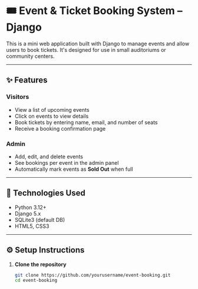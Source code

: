 # 🎟️ Event & Ticket Booking System – Django

This is a mini web application built with Django to manage events and allow users to book tickets. It's designed for use in small auditoriums or community centers.

---

## ✨ Features

### Visitors
- View a list of upcoming events
- Click on events to view details
- Book tickets by entering name, email, and number of seats
- Receive a booking confirmation page

### Admin
- Add, edit, and delete events
- See bookings per event in the admin panel
- Automatically mark events as **Sold Out** when full

---

## 🚀 Technologies Used

- Python 3.12+
- Django 5.x
- SQLite3 (default DB)
- HTML5, CSS3

---

## ⚙️ Setup Instructions

1. **Clone the repository**
   ```bash
   git clone https://github.com/yourusername/event-booking.git
   cd event-booking
